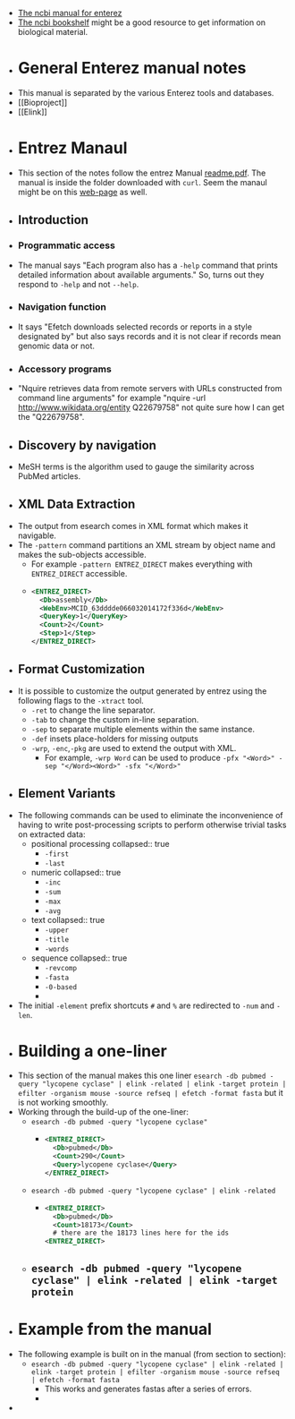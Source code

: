 - [The ncbi manual for enterez](https://www.ncbi.nlm.nih.gov/books/NBK3837/)
- [The ncbi bookshelf](https://www.ncbi.nlm.nih.gov/books/) might be a good resource to get information on biological material.
- # General Enterez manual notes
- This manual is separated by the various Enterez tools and databases.
- [[Bioproject]]
- [[Elink]]
- # Entrez Manaul
- This section of the notes follow the entrez Manual [readme.pdf](https://www.ncbi.nlm.nih.gov/books/NBK179288/). The manual is inside the  folder downloaded with `curl`. Seem the manaul might be on this [web-page](https://www.ncbi.nlm.nih.gov/books/NBK179288/) as well.
- ## Introduction
- ### Programmatic access
- The manual says "Each program also has a `-help` command that prints detailed information about available arguments." So, turns out they respond to `-help` and not `--help`.
- ### Navigation function
- It says "Efetch downloads selected records or reports in a style designated by" but also says records and it is not clear if records mean genomic data or not.
- ### Accessory programs
- "Nquire retrieves data from remote servers with URLs constructed from command line arguments" for example "nquire -url http://www.wikidata.org/entity Q22679758" not quite sure how I can get the "Q22679758".
- ## Discovery by navigation
- MeSH terms is the algorithm used to gauge the similarity across PubMed articles.
- ## XML Data Extraction
- The output from esearch comes in XML format which makes it navigable.
- The `-pattern` command partitions an XML stream by object name and makes the sub-objects accessible.
	- For example `-pattern ENTREZ_DIRECT` makes everything with `ENTREZ_DIRECT` accessible.
	- ```XML
	  <ENTREZ_DIRECT>
	    <Db>assembly</Db>
	    <WebEnv>MCID_63dddde066032014172f336d</WebEnv>
	    <QueryKey>1</QueryKey>
	    <Count>2</Count>
	    <Step>1</Step>
	  </ENTREZ_DIRECT>
	  ```
- ## Format Customization
- It is possible to customize the output generated by entrez using the following flags to the `-xtract` tool.
	- `-ret` to change the line separator.
	- `-tab` to change the custom in-line separation.
	- `-sep` to separate multiple elements within the same instance.
	- `-def` insets place-holders for missing outputs
	- `-wrp`, `-enc`,`-pkg` are used to extend the output with XML.
		- For example, `-wrp Word` can be used to produce `-pfx "<Word>" -sep "</Word><Word>" -sfx "</Word>"`
- ## Element Variants
- The following commands can be used to eliminate the inconvenience of having to write post-processing scripts to perform otherwise trivial tasks on extracted data:
	- positional processing
	  collapsed:: true
		- `-first`
		- `-last`
	- numeric
	  collapsed:: true
		- `-inc`
		- `-sum`
		- `-max`
		- `-avg`
	- text
	  collapsed:: true
		- `-upper`
		- `-title`
		- `-words`
	- sequence
	  collapsed:: true
		- `-revcomp`
		- `-fasta`
		- `-0-based`
		-
- The initial `-element` prefix shortcuts `#` and `%` are redirected to `-num` and `-len`.
- # Building a one-liner
- This section of the manual makes this one liner `esearch -db pubmed -query "lycopene cyclase" | elink -related | elink -target protein | efilter -organism mouse -source refseq | efetch -format fasta` but it is not working smoothly.
- Working through the build-up of the one-liner:
	- `esearch -db pubmed -query "lycopene cyclase"`
		- ```XML
		  <ENTREZ_DIRECT>
		    <Db>pubmed</Db>
		    <Count>290</Count>
		    <Query>lycopene cyclase</Query>
		  </ENTREZ_DIRECT>
		  ```
	- `esearch -db pubmed -query "lycopene cyclase" | elink -related`
		- ```XML
		  <ENTREZ_DIRECT>
		    <Db>pubmed</Db>
		    <Count>18173</Count>
		    # there are the 18173 lines here for the ids
		  <ENTREZ_DIRECT>
		  ```
	- `esearch -db pubmed -query "lycopene cyclase" | elink -related | elink -target protein`
		-
- # Example from the manual
- The following example is built on in the manual (from section to section):
	- `esearch -db pubmed -query "lycopene cyclase" | elink -related | elink -target protein | efilter -organism mouse -source refseq | efetch -format fasta`
		- This works and generates fastas after a series of errors.
		-
-